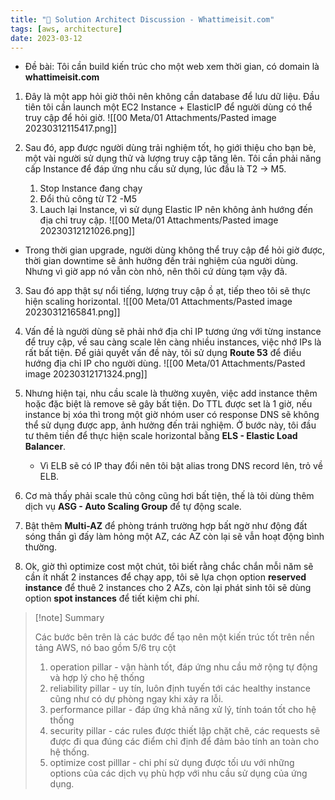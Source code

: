 ```yaml
---
title: "🌱 Solution Architect Discussion - Whattimeisit.com"
tags: [aws, architecture]
date: 2023-03-12
---
```


- Đề bài: Tôi cần build kiến trúc cho một web xem thời gian, có domain là **whattimeisit.com**

1. Đây là một app hỏi giờ thôi nên không cần database để lưu dữ liệu. Đầu tiên tôi cần launch một EC2 Instance + ElasticIP để người dùng có thể truy cập để hỏi giờ.
![[00 Meta/01 Attachments/Pasted image 20230312115417.png]]

2. Sau đó, app được người dùng trải nghiệm tốt, họ giới thiệu cho bạn bè, một vài người sử dụng thử và lượng truy cập tăng lên. Tôi cần phải năng cấp Instance để đáp ứng nhu cầu sử dụng, lúc đầu là T2 -> M5.
	1. Stop Instance đang chạy
	2. Đổi thủ công từ T2 -M5
	3. Lauch lại Instance, vì sử dụng Elastic IP nên không ảnh hướng đến địa chỉ truy cập.
![[00 Meta/01 Attachments/Pasted image 20230312121026.png]]
- Trong thời gian upgrade, người dùng không thể truy cập để hỏi giờ được, thời gian downtime sẽ ảnh hưởng đến trải nghiệm của người dùng. Nhưng vì giờ app nó vẫn còn nhỏ, nên thôi cứ dùng tạm vậy đã.

3. Sau đó app thật sự nổi tiếng, lượng truy cập ồ ạt, tiếp theo tôi sẽ thực hiện scaling horizontal.
![[00 Meta/01 Attachments/Pasted image 20230312165841.png]]

4. Vấn đề là người dùng sẽ phải nhớ địa chỉ IP tương ứng với từng instance để truy cập, về sau càng scale lên càng nhiều instances, việc nhớ IPs là rất bất tiện. Để giải quyết vấn đề này, tôi sử dụng **Route 53** để điều hướng địa chỉ IP cho người dùng. 
![[00 Meta/01 Attachments/Pasted image 20230312171324.png]]

5. Nhưng hiện tại, nhu cầu scale là thường xuyên, việc add instance thêm hoặc đặc biệt là remove sẽ gây bất tiện. Do TTL được set là 1 giờ, nếu instance bị xóa thì trong một giờ nhóm user có response DNS sẽ không thể sử dụng được app, ảnh hưởng đến trải nghiệm. Ở bước này, tôi đầu tư thêm tiền để thực hiện scale horizontal bằng **ELS - Elastic Load Balancer**.
	- Vì ELB sẽ có IP thay đổi nên tôi bật alias trong DNS record lên, trỏ về ELB.
6. Cơ mà thấy phải scale thủ công cũng hơi bất tiện, thế là tôi dùng thêm dịch vụ **ASG - Auto Scaling Group** để tự động scale.
7. Bật thêm **Multi-AZ** để phòng tránh trường hợp bất ngờ như động đất sóng thần gì đấy làm hỏng một AZ, các AZ còn lại sẽ vẫn hoạt động bình thường.
8. Ok, giờ thì optimize cost một chút, tôi biết rằng chắc chắn mỗi năm sẽ cần ít nhất 2 instances để chạy app, tôi sẽ lựa chọn option **reserved instance** để thuê 2 instances cho 2 AZs, còn lại phát sinh tôi sẽ dùng option **spot instances** để tiết kiệm chi phí.

> [!note] Summary
> 
> Các bước bên trên là các bước để tạo nên một kiến trúc tốt trên nền tảng AWS, nó bao gồm 5/6 trụ cột
> 1. operation pillar - vận hành tốt, đáp ứng nhu cầu mở rộng tự động và hợp lý cho hệ thống
> 2. reliability pillar - uy tín, luôn định tuyến tới các healthy instance cũng như có dự phòng ngay khi xảy ra lỗi.
> 3. performance pillar - đáp ứng khả năng xử lý, tính toán tốt cho hệ thống
> 4. security pillar - các rules được thiết lập chặt chẽ, các requests sẽ được đi qua đúng các điểm chỉ định để đảm bảo tính an toàn cho hệ thống.
> 5. optimize cost pilllar - chi phí sử dụng được tối ưu với những options của các dịch vụ phù hợp với nhu cầu sử dụng của ứng dụng.



